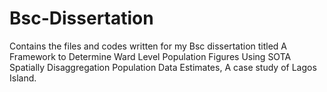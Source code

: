 # Bsc-Dissertation
Contains the files and codes written for my Bsc dissertation titled A Framework to Determine Ward Level Population Figures Using SOTA Spatially Disaggregation Population Data Estimates, A case study of Lagos Island. 
